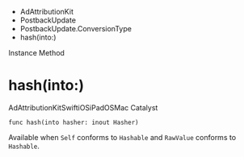 

- AdAttributionKit
- PostbackUpdate
- PostbackUpdate.ConversionType
-  hash(into:) 

Instance Method

# hash(into:)

AdAttributionKitSwiftiOSiPadOSMac Catalyst

``` source
func hash(into hasher: inout Hasher)
```

Available when `Self` conforms to `Hashable` and `RawValue` conforms to `Hashable`.

